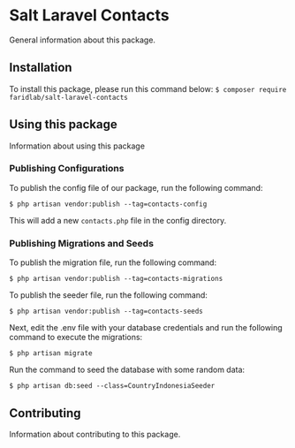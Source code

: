 # Salt Laravel Contacts

General information about this package.

## Installation

To install this package, please run this command below:
```$ composer require faridlab/salt-laravel-contacts```

## Using this package

Information about using this package

### Publishing Configurations

To publish the config file of our package, run the following command:

```$ php artisan vendor:publish --tag=contacts-config```

This will add a new ```contacts.php``` file in the config directory.

### Publishing Migrations and Seeds

To publish the migration file, run the following command:

```$ php artisan vendor:publish --tag=contacts-migrations```

To publish the seeder file, run the following command:

```$ php artisan vendor:publish --tag=contacts-seeds```

Next, edit the .env file with your database credentials and run the following command to execute the migrations:

```$ php artisan migrate```

Run the command to seed the database with some random data:

```$ php artisan db:seed --class=CountryIndonesiaSeeder```

## Contributing

Information about contributing to this package.
